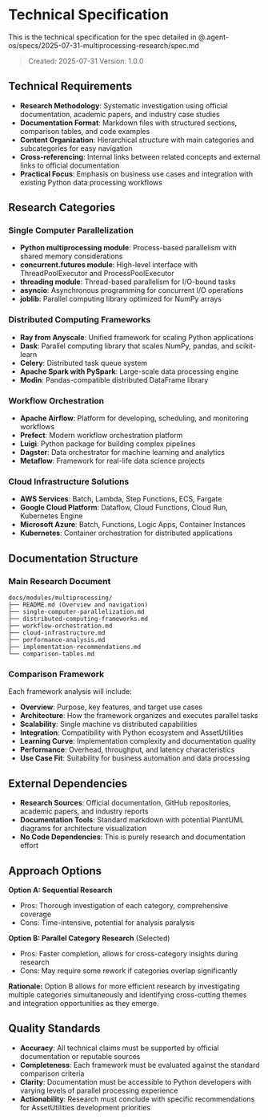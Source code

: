 # Technical Specification

This is the technical specification for the spec detailed in @.agent-os/specs/2025-07-31-multiprocessing-research/spec.md

> Created: 2025-07-31
> Version: 1.0.0

## Technical Requirements

- **Research Methodology**: Systematic investigation using official documentation, academic papers, and industry case studies
- **Documentation Format**: Markdown files with structured sections, comparison tables, and code examples
- **Content Organization**: Hierarchical structure with main categories and subcategories for easy navigation
- **Cross-referencing**: Internal links between related concepts and external links to official documentation
- **Practical Focus**: Emphasis on business use cases and integration with existing Python data processing workflows

## Research Categories

### Single Computer Parallelization
- **Python multiprocessing module**: Process-based parallelism with shared memory considerations
- **concurrent.futures module**: High-level interface with ThreadPoolExecutor and ProcessPoolExecutor
- **threading module**: Thread-based parallelism for I/O-bound tasks
- **asyncio**: Asynchronous programming for concurrent I/O operations
- **joblib**: Parallel computing library optimized for NumPy arrays

### Distributed Computing Frameworks
- **Ray from Anyscale**: Unified framework for scaling Python applications
- **Dask**: Parallel computing library that scales NumPy, pandas, and scikit-learn
- **Celery**: Distributed task queue system
- **Apache Spark with PySpark**: Large-scale data processing engine
- **Modin**: Pandas-compatible distributed DataFrame library

### Workflow Orchestration
- **Apache Airflow**: Platform for developing, scheduling, and monitoring workflows
- **Prefect**: Modern workflow orchestration platform
- **Luigi**: Python package for building complex pipelines
- **Dagster**: Data orchestrator for machine learning and analytics
- **Metaflow**: Framework for real-life data science projects

### Cloud Infrastructure Solutions
- **AWS Services**: Batch, Lambda, Step Functions, ECS, Fargate
- **Google Cloud Platform**: Dataflow, Cloud Functions, Cloud Run, Kubernetes Engine
- **Microsoft Azure**: Batch, Functions, Logic Apps, Container Instances
- **Kubernetes**: Container orchestration for distributed applications

## Documentation Structure

### Main Research Document
```
docs/modules/multiprocessing/
├── README.md (Overview and navigation)
├── single-computer-parallelization.md
├── distributed-computing-frameworks.md  
├── workflow-orchestration.md
├── cloud-infrastructure.md
├── performance-analysis.md
├── implementation-recommendations.md
└── comparison-tables.md
```

### Comparison Framework
Each framework analysis will include:
- **Overview**: Purpose, key features, and target use cases
- **Architecture**: How the framework organizes and executes parallel tasks
- **Scalability**: Single machine vs distributed capabilities
- **Integration**: Compatibility with Python ecosystem and AssetUtilities
- **Learning Curve**: Implementation complexity and documentation quality
- **Performance**: Overhead, throughput, and latency characteristics
- **Use Case Fit**: Suitability for business automation and data processing

## External Dependencies

- **Research Sources**: Official documentation, GitHub repositories, academic papers, and industry reports
- **Documentation Tools**: Standard markdown with potential PlantUML diagrams for architecture visualization
- **No Code Dependencies**: This is purely research and documentation effort

## Approach Options

**Option A: Sequential Research** 
- Pros: Thorough investigation of each category, comprehensive coverage
- Cons: Time-intensive, potential for analysis paralysis

**Option B: Parallel Category Research** (Selected)
- Pros: Faster completion, allows for cross-category insights during research
- Cons: May require some rework if categories overlap significantly

**Rationale:** Option B allows for more efficient research by investigating multiple categories simultaneously and identifying cross-cutting themes and integration opportunities as they emerge.

## Quality Standards

- **Accuracy**: All technical claims must be supported by official documentation or reputable sources
- **Completeness**: Each framework must be evaluated against the standard comparison criteria
- **Clarity**: Documentation must be accessible to Python developers with varying levels of parallel processing experience
- **Actionability**: Research must conclude with specific recommendations for AssetUtilities development priorities